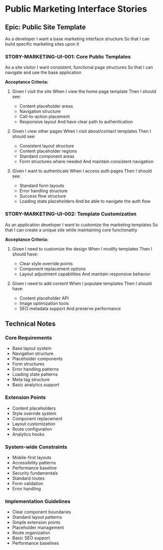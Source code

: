 # Public Marketing Interface Stories

## Epic: Public Site Template
As a developer
I want a base marketing interface structure
So that I can build specific marketing sites upon it

### STORY-MARKETING-UI-001: Core Public Templates
As a site visitor
I want consistent, functional page structures
So that I can navigate and use the base application

**Acceptance Criteria:**
1. Given I visit the site
   When I view the home page template
   Then I should see:
   - Content placeholder areas
   - Navigation structure
   - Call-to-action placement
   - Responsive layout
   And have clear path to authentication

2. Given I view other pages
   When I visit about/contact templates
   Then I should see:
   - Consistent layout structure
   - Content placeholder regions
   - Standard component areas
   - Form structures where needed
   And maintain consistent navigation

3. Given I want to authenticate
   When I access auth pages
   Then I should see:
   - Standard form layouts
   - Error handling structure
   - Success flow structure
   - Loading state placeholders
   And be able to navigate the auth flow

### STORY-MARKETING-UI-002: Template Customization
As an application developer
I want to customize the marketing templates
So that I can create a unique site while maintaining core functionality

**Acceptance Criteria:**
1. Given I need to customize the design
   When I modify templates
   Then I should have:
   - Clear style override points
   - Component replacement options
   - Layout adjustment capabilities
   And maintain responsive behavior

2. Given I need to add content
   When I populate templates
   Then I should have:
   - Content placeholder API
   - Image optimization tools
   - SEO metadata support
   And preserve performance

## Technical Notes

### Core Requirements
- Base layout system
- Navigation structure
- Placeholder components
- Form structures
- Error handling patterns
- Loading state patterns
- Meta tag structure
- Basic analytics support

### Extension Points
- Content placeholders
- Style override system
- Component replacement
- Layout customization
- Route configuration
- Analytics hooks

### System-wide Constraints
- Mobile-first layouts
- Accessibility patterns
- Performance baseline
- Security fundamentals
- Standard routes
- Form validation
- Error handling

### Implementation Guidelines
- Clear component boundaries
- Standard layout patterns
- Simple extension points
- Placeholder management
- Route organization
- Basic SEO support
- Performance baselines 